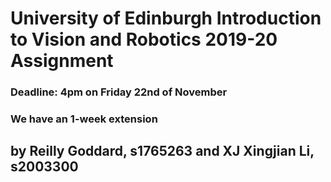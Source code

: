 # University of Edinburgh Introduction to Vision and Robotics 2019-20 Assignment
### Deadline: 4pm on Friday 22nd of November
### We have an 1-week extension
## by Reilly Goddard, s1765263 and XJ Xingjian Li, s2003300
